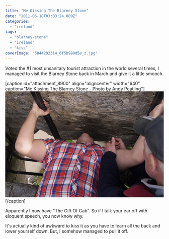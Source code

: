 ```yaml
---
title: "Me Kissing The Blarney Stone"
date: "2011-06-18T03:03:24.000Z"
categories: 
  - "ireland"
tags: 
  - "blarney-stone"
  - "ireland"
  - "kiss"
coverImage: "5844292314_6f5b989d5e_z.jpg"
---
```


Voted the #1 most unsanitary tourist attraction in the world several times, I managed to visit the Blarney Stone back in March and give it a little smooch.

\[caption id="attachment\_8900" align="aligncenter" width="640" caption="Me Kissing The Blarney Stone - Photo by Andy Peatling"\][![](images/5844292314_6f5b989d5e_z.jpg "5844292314_6f5b989d5e_z")](http://www.migratorynerd.com/wordpress/wp-content/uploads/2011/06/5844292314_6f5b989d5e_z.jpg)\[/caption\]

Apparently I now have "The Gift Of Gab". So if I talk your ear off with eloquent speech, you now know why.

It's actually kind of awkward to kiss it as you have to learn all the back and lower yourself down. But, I somehow managed to pull it off.
